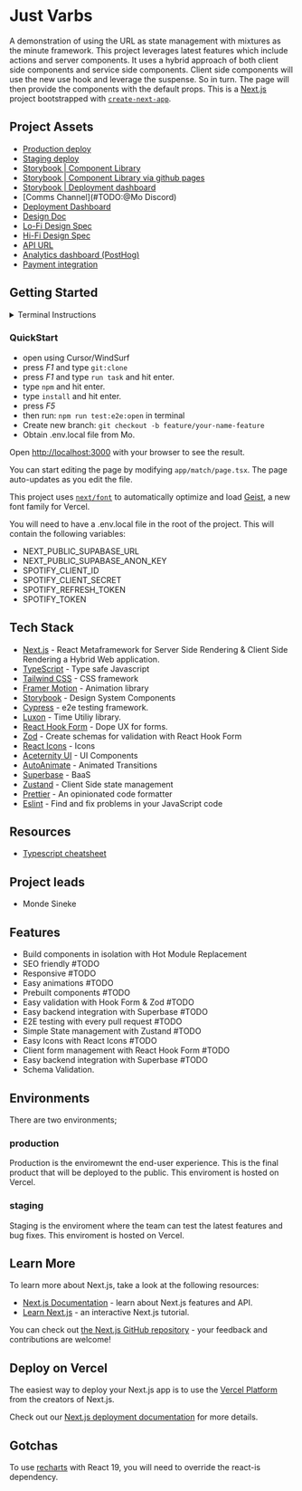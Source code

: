 
# Just Varbs

A demonstration of using the URL as state management with mixtures as the minute framework. This project leverages latest features which include actions and server components. It uses a hybrid approach of both client side components and service side components. Client side components will use the new use hook and leverage the suspense. So in turn. The page will then provide the components with the default props. This is a [Next.js](https://nextjs.org) project bootstrapped with [`create-next-app`](https://nextjs.org/docs/app/api-reference/cli/create-next-app).

## Project Assets

- [Production deploy](https://just-varbs.vercel.app/)
- [Staging deploy](http://staging-just-varbs.vercel.app)
- [Storybook | Component Library](#TODO:@Mo)
- [Storybook | Component Library via github pages](#TODO:@Mo)
- [Storybook | Deployment dashboard](#TODO:@Mo)
- [Comms Channel](#TODO:@Mo Discord)
- [Deployment Dashboard](https://vercel.com/seak/just-varbs)
- [Design Doc](#TODO:@Mo)
- [Lo-Fi Design Spec](#TODO:@Mo)
- [Hi-Fi Design Spec](#TODO:@Mo)
- [API URL](#TODO:@Mo)
- [Analytics dashboard (PostHog)](#TODO:@Mo)
- [Payment integration](#TODO:@Mo)

## Getting Started

<details>
  <summary>Terminal Instructions</summary>
  
    Open project in IDE/ Code editor (VSCode base).

    1 Install all the dependencies:

    ```bash
    npm install
    ```

    2 Checkout from staging to a new branch:

    ```bash
    git checkout -b feature/your-name-feature
    ```

    3 run the development server:

    ```bash
    npm run dev
    ```

    4 Open up cypress to see that you have not broken anything:

    ```bash
    npm run test:e2e:open
    ```

    5 Open up storybook to start developing your component:

    ```bash
    npm run storybook
    ```

    6. Obtain .env.local file from Mo.
</details>

### QuickStart

- open using Cursor/WindSurf
- press *F1* and type `git:clone`
- press *F1* and type `run task` and hit enter.
- type `npm` and hit enter.
- type `install` and hit enter.
- press *F5*
- then run: `npm run test:e2e:open` in terminal
- Create new branch: `git checkout -b feature/your-name-feature`
- Obtain .env.local file from Mo.

Open [http://localhost:3000](http://localhost:3000) with your browser to see the result.

You can start editing the page by modifying `app/match/page.tsx`. The page auto-updates as you edit the file.

This project uses [`next/font`](https://nextjs.org/docs/app/building-your-application/optimizing/fonts) to automatically optimize and load [Geist](https://vercel.com/font), a new font family for Vercel.

You will need to have a .env.local file in the root of the project. This will contain the following variables:

- NEXT_PUBLIC_SUPABASE_URL
- NEXT_PUBLIC_SUPABASE_ANON_KEY
- SPOTIFY_CLIENT_ID
- SPOTIFY_CLIENT_SECRET
- SPOTIFY_REFRESH_TOKEN
- SPOTIFY_TOKEN

## Tech Stack

- [Next.js](https://nextjs.org/) - React Metaframework for Server Side Rendering & Client Side Rendering a Hybrid Web application.
- [TypeScript](https://www.typescriptlang.org/) - Type safe Javascript
- [Tailwind CSS](https://tailwindcss.com/) - CSS framework
- [Framer Motion](https://www.framer.com/motion/) - Animation library
- [Storybook](https://storybook.js.org/) - Design System Components
- [Cypress](https://www.cypress.io/) - e2e testing framework.
- [Luxon](https://moment.github.io/luxon/#/) - Time Utiliy library.
- [React Hook Form](https://react-hook-form.com/) - Dope UX for forms.
- [Zod](https://zod.dev/) - Create schemas for validation with React Hook Form
- [React Icons](https://react-icons.github.io/react-icons/) - Icons
- [Aceternity UI](https://ui.aceternity.com/) - UI Components
- [AutoAnimate](https://auto-animate.formkit.com/) - Animated Transitions
- [Superbase](https://supabase.com/) - BaaS
- [Zustand](https://zustand-demo.pmnd.rs/) - Client Side state management
- [Prettier](https://prettier.io/) - An opinionated code formatter
- [Eslint](https://eslint.org/) - Find and fix problems in your JavaScript code

## Resources

- [Typescript cheatsheet](https://react-typescript-cheatsheet.netlify.app/docs/basic/getting-started/basic_type_example/)

## Project leads

- Monde Sineke

## Features

- Build components in isolation with Hot Module Replacement
- SEO friendly #TODO
- Responsive #TODO
- Easy animations #TODO
- Prebuilt components #TODO
- Easy validation with Hook Form & Zod #TODO
- Easy backend integration with Superbase #TODO
- E2E testing with every pull request #TODO
- Simple State management with Zustand #TODO
- Easy Icons with React Icons #TODO
- Client form management with React Hook Form #TODO
- Easy backend integration with Superbase #TODO
- Schema Validation.

## Environments

There are two environments;
### production

Production is the enviromewnt the end-user experience. This is the final product that will be deployed to the public. This enviroment is hosted on Vercel.

### staging

Staging is the enviroment where the team can test the latest features and bug fixes. This enviroment is hosted on Vercel.

## Learn More

To learn more about Next.js, take a look at the following resources:

- [Next.js Documentation](https://nextjs.org/docs) - learn about Next.js features and API.
- [Learn Next.js](https://nextjs.org/learn) - an interactive Next.js tutorial.

You can check out [the Next.js GitHub repository](https://github.com/vercel/next.js) - your feedback and contributions are welcome!

## Deploy on Vercel

The easiest way to deploy your Next.js app is to use the [Vercel Platform](https://vercel.com/new?utm_medium=default-template&filter=next.js&utm_source=create-next-app&utm_campaign=create-next-app-readme) from the creators of Next.js.

Check out our [Next.js deployment documentation](https://nextjs.org/docs/app/building-your-application/deploying) for more details.

## Gotchas

To use [recharts](https://ui.shadcn.com/docs/react-19) with React 19, you will need to override the react-is dependency.

